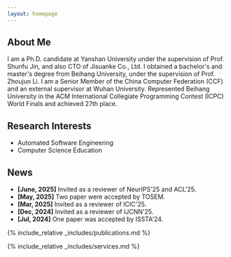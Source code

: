 ```yaml
---
layout: homepage
---
```


## About Me

I am a Ph.D. candidate at Yanshan University under the supervision of Prof. Shunfu Jin, and also CTO of Jisuanke Co., Ltd. I obtained a bachelor's and master's degree from Beihang University, under the supervision of Prof. Zhoujun Li. I am a Senior Member of the China Computer Federation (CCF) and an external supervisor at Wuhan University. Represented Beihang University in the ACM International Collegiate Programming Contest (ICPC) World Finals and achieved 27th place.

## Research Interests
- Automated Software Engineering
- Computer Science Education

## News

- **[June, 2025]** Invited as a reviewer of NeurIPS'25 and ACL'25.
- **[May, 2025]** Two paper were accepted by TOSEM.
- **[Mar, 2025]** Invited as a reviewer of ICIC'25.
- **[Dec, 2024]** Invited as a reviewer of IJCNN'25.
- **[Jul, 2024]** One paper was accepted by ISSTA'24.

{% include_relative _includes/publications.md %}

{% include_relative _includes/services.md %}
